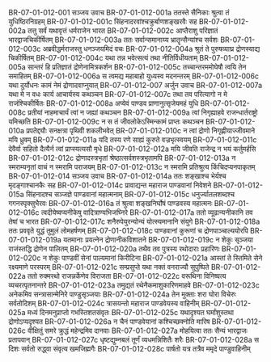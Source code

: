 BR-07-01-012-001  सञ्जय उवाच
BR-07-01-012-001a ततस्ते सैनिकाः श्रुत्वा तं युधिष्ठिरनिग्रहम्
BR-07-01-012-001c सिंहनादरवांश्चक्रुर्बाणशङ्खरवैः सह
BR-07-01-012-002a तत्तु सर्वं यथावृत्तं धर्मराजेन भारत
BR-07-01-012-002c आप्तैराशु परिज्ञातं भारद्वाजचिकीर्षितम्
BR-07-01-012-003a ततः सर्वान्समानाय्य भ्रातॄन्सैन्यांश्च सर्वशः
BR-07-01-012-003c अब्रवीद्धर्मराजस्तु धनञ्जयमिदं वचः
BR-07-01-012-004a श्रुतं ते पुरुषव्याघ्र द्रोणस्याद्य चिकीर्षितम्
BR-07-01-012-004c यथा तन्न भवेत्सत्यं तथा नीतिर्विधीयताम्
BR-07-01-012-005a सान्तरं हि प्रतिज्ञातं द्रोणेनामित्रकर्शन
BR-07-01-012-005c तच्चान्तरममोघेषौ त्वयि तेन समाहितम्
BR-07-01-012-006a स त्वमद्य महाबाहो युध्यस्व मदनन्तरम्
BR-07-01-012-006c यथा दुर्योधनः कामं नेमं द्रोणादवाप्नुयात्
BR-07-01-012-007  अर्जुन उवाच
BR-07-01-012-007a यथा मे न वधः कार्य आचार्यस्य कथञ्चन
BR-07-01-012-007c तथा तव परित्यागो न मे राजंश्चिकीर्षितः
BR-07-01-012-008a अप्येवं पाण्डव प्राणानुत्सृजेयमहं युधि
BR-07-01-012-008c प्रतीयां नाहमाचार्यं त्वां न जह्यां कथञ्चन
BR-07-01-012-009a त्वां निगृह्याहवे राजन्धार्तराष्ट्रो यमिच्छति
BR-07-01-012-009c न स तं जीवलोकेऽस्मिन्कामं प्राप्तः कथञ्चन
BR-07-01-012-010a प्रपतेद्द्यौः सनक्षत्रा पृथिवी शकलीभवेत्
BR-07-01-012-010c न त्वां द्रोणो निगृह्णीयाज्जीवमाने मयि ध्रुवम्
BR-07-01-012-011a यदि तस्य रणे साह्यं कुरुते वज्रभृत्स्वयम्
BR-07-01-012-011c देवैर्वा सहितो दैत्यैर्न त्वां प्राप्स्यत्यसौ मृधे
BR-07-01-012-012a मयि जीवति राजेन्द्र न भयं कर्तुमर्हसि
BR-07-01-012-012c द्रोणादस्त्रभृतां श्रेष्ठात्सर्वशस्त्रभृतामपि
BR-07-01-012-013a न स्मराम्यनृतां वाचं न स्मरामि पराजयम्
BR-07-01-012-013c न स्मरामि प्रतिश्रुत्य किंचिदप्यनपाकृतम्
BR-07-01-012-014  सञ्जय उवाच
BR-07-01-012-014a ततः शङ्खाश्च भेर्यश्च मृदङ्गाश्चानकैः सह
BR-07-01-012-014c प्रावाद्यन्त महाराज पाण्डवानां निवेशने
BR-07-01-012-015a सिंहनादश्च सञ्जज्ञे पाण्डवानां महात्मनाम्
BR-07-01-012-015c धनुर्ज्यातलशब्दश्च गगनस्पृक्सुभैरवः
BR-07-01-012-016a तं श्रुत्वा शङ्खनिर्घोषं पाण्डवस्य महात्मनः
BR-07-01-012-016c त्वदीयेष्वप्यनीकेषु वादित्राण्यभिजघ्निरे
BR-07-01-012-017a ततो व्यूढान्यनीकानि तव तेषां च भारत
BR-07-01-012-017c शनैरुपेयुरन्योन्यं योत्स्यमानानि संयुगे
BR-07-01-012-018a ततः प्रववृते युद्धं तुमुलं लोमहर्षणम्
BR-07-01-012-018c पाण्डवानां कुरूणां च द्रोणपाञ्चाल्ययोरपि
BR-07-01-012-019a यतमानाः प्रयत्नेन द्रोणानीकविशातने
BR-07-01-012-019c न शेकुः सृञ्जया राजंस्तद्धि द्रोणेन पालितम्
BR-07-01-012-020a तथैव तव पुत्रस्य रथोदाराः प्रहारिणः
BR-07-01-012-020c न शेकुः पाण्डवीं सेनां पाल्यमानां किरीटिना
BR-07-01-012-021a आस्तां ते स्तिमिते सेने रक्ष्यमाणे परस्परम्
BR-07-01-012-021c सम्प्रसुप्ते यथा नक्तं वनराज्यौ सुपुष्पिते
BR-07-01-012-022a ततो रुक्मरथो राजन्नर्केणेव विराजता
BR-07-01-012-022c वरूथिना विनिष्पत्य व्यचरत्पृतनान्तरे
BR-07-01-012-023a तमुद्यतं रथेनैकमाशुकारिणमाहवे
BR-07-01-012-023c अनेकमिव सन्त्रासान्मेनिरे पाण्डुसृञ्जयाः
BR-07-01-012-024a तेन मुक्ताः शरा घोरा विचेरुः सर्वतोदिशम्
BR-07-01-012-024c त्रासयन्तो महाराज पाण्डवेयस्य वाहिनीम्
BR-07-01-012-025a मध्यं दिनमनुप्राप्तो गभस्तिशतसंवृतः
BR-07-01-012-025c यथादृश्यत घर्मांशुस्तथा द्रोणोऽप्यदृश्यत
BR-07-01-012-026a न चैनं पाण्डवेयानां कश्चिच्छक्नोति मारिष
BR-07-01-012-026c वीक्षितुं समरे क्रुद्धं महेन्द्रमिव दानवाः
BR-07-01-012-027a मोहयित्वा ततः सैन्यं भारद्वाजः प्रतापवान्
BR-07-01-012-027c धृष्टद्युम्नबलं तूर्णं व्यधमन्निशितैः शरैः
BR-07-01-012-028a स दिशः सर्वतो रुद्ध्वा संवृत्य खमजिह्मगैः
BR-07-01-012-028c पार्षतो यत्र तत्रैव ममृदे पाण्डुवाहिनीम्

